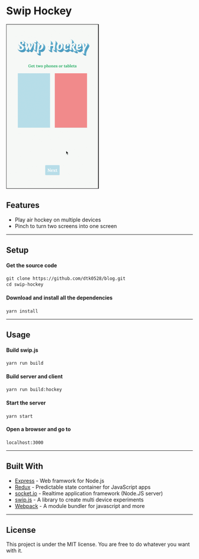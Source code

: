 Swip Hockey
========= 
![UI](public/img/ui.gif)

## Features

* Play air hockey on multiple devices
* Pinch to turn two screens into one screen

---

## Setup

#### Get the source code  

	git clone https://github.com/dtk0528/blog.git
	cd swip-hockey
	
#### Download and install all the dependencies

	yarn install
  
---
	
## Usage

#### Build swip.js

	yarn run build

#### Build server and client

	yarn run build:hockey

#### Start the server

	yarn start

#### Open a browser and go to

	localhost:3000

---

## Built With

* [Express](http://expressjs.com/) - Web framwork for Node.js
* [Redux](http://redux.js.org/) - Predictable state container for JavaScript apps
* [socket.io](https://socket.io/) - Realtime application framework (Node.JS server)
* [swip.js](https://github.com/paulsonnentag/swip) - A library to create multi device experiments
* [Webpack](https://webpack.github.io/) - A module bundler for javascript and more

---

## License

This project is under the MIT license. You are free to do whatever you want with it.


